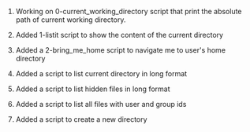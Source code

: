 1. Working on 0-current_working_directory script that print the absolute path of current working directory.

2. Added 1-listit script to show the content of the current directory
3. Added a 2-bring_me_home script to navigate me to user's home directory
4. Added a script to list current directory in long format
5. Added a script to list hidden files in long format
6. Added a script to list all files with user and group ids
7. Added a script to create a new directory
